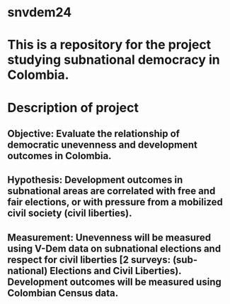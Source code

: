# snvdem24
# This is a repository for the project studying subnational democracy in Colombia. 

# Description of project
## Objective: Evaluate the relationship of democratic unevenness and development outcomes in Colombia. 
## Hypothesis: Development outcomes in subnational areas are correlated with free and fair elections, or with pressure from a mobilized civil society (civil liberties).
## Measurement: Unevenness will be measured using V-Dem data on subnational elections and respect for civil liberties [2 surveys: (sub-national) Elections and Civil Liberties). Development outcomes will be measured using Colombian Census data.

